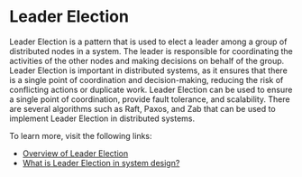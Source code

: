 # Leader Election

Leader Election is a pattern that is used to elect a leader among a group of distributed nodes in a system. The leader is responsible for coordinating the activities of the other nodes and making decisions on behalf of the group. Leader Election is important in distributed systems, as it ensures that there is a single point of coordination and decision-making, reducing the risk of conflicting actions or duplicate work. Leader Election can be used to ensure a single point of coordination, provide fault tolerance, and scalability. There are several algorithms such as Raft, Paxos, and Zab that can be used to implement Leader Election in distributed systems.

To learn more, visit the following links:

- [Overview of Leader Election](https://aws.amazon.com/builders-library/leader-election-in-distributed-systems/)
- [What is Leader Election in system design?](https://www.enjoyalgorithms.com/blog/leader-election-system-design)